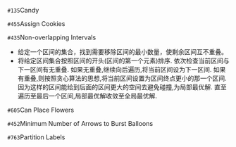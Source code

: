 `#135`Candy

`#455`Assign Cookies

`#435`Non-overlapping Intervals
- 给定一个区间的集合，找到需要移除区间的最小数量，使剩余区间互不重叠。
- 将给定区间集合按照区间的开头(区间的第一个元素)排序.
  依次检查当前区间与下一区间有无重叠.
  如果无重叠,继续向后遍历,将当前区间设为下一区间.
  如果有重叠,则按照贪心算法的思想,将当前区间设置为区间终点更小的那一个区间.
  因为这样的区间能给到后面的区间更大的空间去避免碰撞,为局部最优解.
  直至遍历至最后一个区间,局部最优解收敛至全局最优解.
  
`#605`Can Place Flowers

`#452`Minimum Number of Arrows to Burst Balloons

`#763`Partition Labels